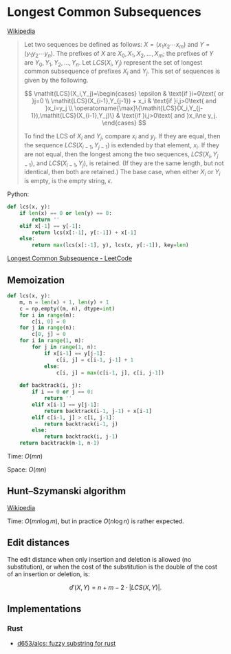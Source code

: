 # Longest Common Subsequences
[Wikipedia](https://en.wikipedia.org/wiki/Longest_common_subsequence)

> Let two sequences be defined as follows:  $X=(x_1 x_2 \cdots x_m)$ and $Y=(y_1 y_2 \cdots y_n)$.  The prefixes of $X$ are $X_0, X_1, X_2, \dots, X_m$; the prefixes of $Y$ are $Y_0, Y_1, Y_2, \dots, Y_n$.  Let $\mathit{LCS}(X_i,Y_j)$ represent the set of longest common subsequence of prefixes $X_i$ and $Y_j$. This set of sequences is given by the following.
> 
> $$
> \mathit{LCS}(X_i,Y_j)=\begin{cases}
>   \epsilon & \text{if }i=0\text{ or }j=0 \\
>   \mathit{LCS}(X_{i-1},Y_{j-1}) + x_i & \text{if }i,j>0\text{ and }x_i=y_j \\
>   \operatorname{\max}\{\mathit{LCS}(X_i,Y_{j-1}),\mathit{LCS}(X_{i-1},Y_j)\} & \text{if }i,j>0\text{ and }x_i\ne y_j.
> \end{cases}
> $$
> 
> To find the LCS of $X_i$ and $Y_j$, compare $x_i$ and $y_j$.  If they are equal, then the sequence $\mathit{LCS}(X_{i-1},Y_{j-1})$ is extended by that element, $x_i$.  If they are not equal, then the longest among the two sequences, $\mathit{LCS}(X_i,Y_{j-1})$, and $\mathit{LCS}(X_{i-1},Y_j)$, is retained.  (If they are the same length, but not identical, then both are retained.) The base case, when either $X_i$ or $Y_i$ is empty, is the empty string, $\epsilon$.

Python:
```python
def lcs(x, y):
    if len(x) == 0 or len(y) == 0:
        return ''
    elif x[-1] == y[-1]:
        return lcs(x[:-1], y[:-1]) + x[-1]
    else:
        return max(lcs(x[:-1], y), lcs(x, y[:-1]), key=len)
```

[Longest Common Subsequence - LeetCode](https://leetcode.com/problems/longest-common-subsequence/description/)

## Memoization
```python
def lcs(x, y):
    m, n = len(x) + 1, len(y) + 1
    c = np.empty((m, n), dtype=int)
    for i in range(m):
        c[i, 0] = 0
    for j in range(n):
        c[0, j] = 0
    for i in range(1, m):
        for j in range(1, n):
            if x[i-1] == y[j-1]:
                c[i, j] = c[i-1, j-1] + 1
            else:
                c[i, j] = max(c[i-1, j], c[i, j-1])
    
    def backtrack(i, j):
        if i == 0 or j == 0:
            return ''
        elif x[i-1] == y[j-1]:
            return backtrack(i-1, j-1) + x[i-1]
        elif c[i-1, j] > c[i, j-1]:
            return backtrack(i-1, j)
        else:
            return backtrack(i, j-1)
    return backtrack(m-1, n-1)
```

Time: $O(mn)$

Space: $O(mn)$

## Hunt–Szymanski algorithm
[Wikipedia](https://en.wikipedia.org/wiki/Hunt%E2%80%93Szymanski_algorithm)

Time: $O(mn\log m)$, but in practice $O(n\log n)$ is rather expected.

## Edit distances
The edit distance when only insertion and deletion is allowed (no substitution), or when the cost of the substitution is the double of the cost of an insertion or  deletion, is:

$$d'(X,Y) = n + m - 2 \cdot \left|LCS(X,Y)\right|.$$

## Implementations
### Rust
- [d653/alcs: fuzzy substring for rust](https://github.com/d653/alcs)
